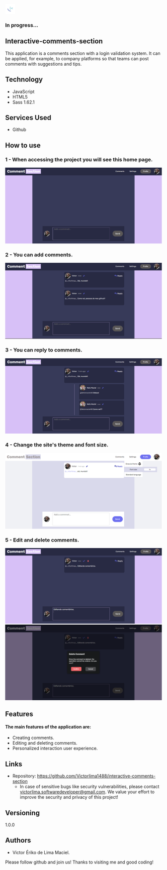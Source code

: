 ![Logo](https://github.com/Victorlima1488/interactive-comments-section/blob/master/interactive-comments-section-main/readme/Logo.png)

### In progress...
## Interactive-comments-section
This application is a comments section with a login validation system. It can be applied, for example, to company platforms so that teams can post comments with suggestions and tips.

## Technology
* JavaScript
* HTML5
* Sass 1.62.1

## Services Used
* Github

## How to use
### 1 - When accessing the project you will see this home page.
![Main page](https://github.com/Victorlima1488/interactive-comments-section/blob/master/interactive-comments-section-main/readme/Captura%20de%20tela%202023-05-16%20231602.png)
### 2 - You can add comments.
![comments](https://github.com/Victorlima1488/interactive-comments-section/blob/master/interactive-comments-section-main/readme/Captura%20de%20tela%202023-05-16%20231730.png)
### 3 - You can reply to comments.
![Reply Comments](https://github.com/Victorlima1488/interactive-comments-section/blob/master/interactive-comments-section-main/readme/Captura%20de%20tela%202023-05-16%20231836.png)
### 4 - Change the site's theme and font size.
![Theme](https://github.com/Victorlima1488/interactive-comments-section/blob/master/interactive-comments-section-main/readme/Captura%20de%20tela%202023-05-16%20233843.png)
###  5 - Edit and delete comments.
![edit](https://github.com/Victorlima1488/interactive-comments-section/blob/master/interactive-comments-section-main/readme/Captura%20de%20tela%202023-05-16%20235659.png)
![delet](https://github.com/Victorlima1488/interactive-comments-section/blob/master/interactive-comments-section-main/readme/Captura%20de%20tela%202023-05-16%20235713.png)
## Features
#### The main features of the application are:
* Creating comments.
* Editing and deleting comments.
* Personalized interaction user experience.
## Links
* Repository: https://github.com/Victorlima1488/interactive-comments-section
  * In case of sensitive bugs like security vulnerabilities, please contact victorlima.softwaredeveloper@gmail.com. We value your effort     to improve the security and privacy of this project!
## Versioning
1.0.0
## Authors
* Victor Ériko de Lima Maciel.

Please follow github and join us! Thanks to visiting me and good coding!

